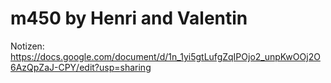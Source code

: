 # m450 by Henri and Valentin

Notizen: https://docs.google.com/document/d/1n_1yi5gtLufgZqIPOjo2_unpKwOOj2O6AzQpZaJ-CPY/edit?usp=sharing
